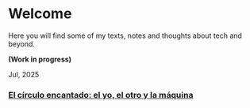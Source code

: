 # Welcome
Here you will find some of my texts, notes and thoughts about tech and beyond.

**(Work in progress)**


Jul, 2025
### [El círculo encantado: el yo, el otro y la máquina](articles/circulo-encantado.md)